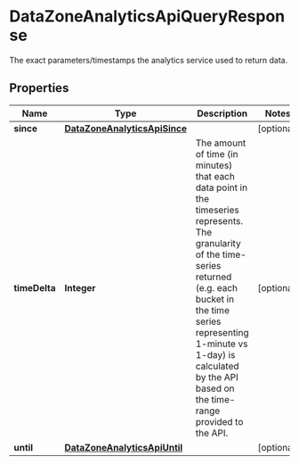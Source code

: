 

# DataZoneAnalyticsApiQueryResponse

The exact parameters/timestamps the analytics service used to return data.

## Properties

| Name | Type | Description | Notes |
|------------ | ------------- | ------------- | -------------|
|**since** | [**DataZoneAnalyticsApiSince**](DataZoneAnalyticsApiSince.md) |  |  [optional] |
|**timeDelta** | **Integer** | The amount of time (in minutes) that each data point in the timeseries represents. The granularity of the time-series returned (e.g. each bucket in the time series representing 1-minute vs 1-day) is calculated by the API based on the time-range provided to the API. |  [optional] |
|**until** | [**DataZoneAnalyticsApiUntil**](DataZoneAnalyticsApiUntil.md) |  |  [optional] |



